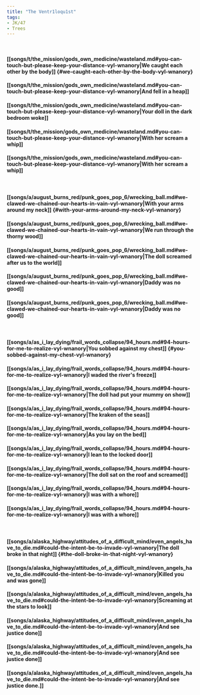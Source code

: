 ```yaml
---
title: "The Ventr1loqu1st"
tags:
- JK/47
- Trees
---
```

&nbsp;
#### [[songs/t/the_mission/gods_own_medicine/wasteland.md#you-can-touch-but-please-keep-your-distance-vyl-wnanory|We caught each other by the body]] {#we-caught-each-other-by-the-body-vyl-wnanory}
#### [[songs/t/the_mission/gods_own_medicine/wasteland.md#you-can-touch-but-please-keep-your-distance-vyl-wnanory|And fell in a heap]]
#### [[songs/t/the_mission/gods_own_medicine/wasteland.md#you-can-touch-but-please-keep-your-distance-vyl-wnanory|Your doll in the dark bedroom woke]]
#### [[songs/t/the_mission/gods_own_medicine/wasteland.md#you-can-touch-but-please-keep-your-distance-vyl-wnanory|With her scream a whip]]
#### [[songs/t/the_mission/gods_own_medicine/wasteland.md#you-can-touch-but-please-keep-your-distance-vyl-wnanory|With her scream a whip]]
&nbsp;
#### [[songs/a/august_burns_red/punk_goes_pop_6/wrecking_ball.md#we-clawed-we-chained-our-hearts-in-vain-vyl-wnanory|With your arms around my neck]] {#with-your-arms-around-my-neck-vyl-wnanory}
#### [[songs/a/august_burns_red/punk_goes_pop_6/wrecking_ball.md#we-clawed-we-chained-our-hearts-in-vain-vyl-wnanory|We run through the thorny wood]]
#### [[songs/a/august_burns_red/punk_goes_pop_6/wrecking_ball.md#we-clawed-we-chained-our-hearts-in-vain-vyl-wnanory|The doll screamed after us to the world]]
#### [[songs/a/august_burns_red/punk_goes_pop_6/wrecking_ball.md#we-clawed-we-chained-our-hearts-in-vain-vyl-wnanory|Daddy was no good]]
#### [[songs/a/august_burns_red/punk_goes_pop_6/wrecking_ball.md#we-clawed-we-chained-our-hearts-in-vain-vyl-wnanory|Daddy was no good]]
&nbsp;
#### [[songs/a/as_i_lay_dying/frail_words_collapse/94_hours.md#94-hours-for-me-to-realize-vyl-wnanory|You sobbed against my chest]] {#you-sobbed-against-my-chest-vyl-wnanory}
#### [[songs/a/as_i_lay_dying/frail_words_collapse/94_hours.md#94-hours-for-me-to-realize-vyl-wnanory|I waded the river's freeze]]
#### [[songs/a/as_i_lay_dying/frail_words_collapse/94_hours.md#94-hours-for-me-to-realize-vyl-wnanory|The doll had put your mummy on show]]
#### [[songs/a/as_i_lay_dying/frail_words_collapse/94_hours.md#94-hours-for-me-to-realize-vyl-wnanory|The kraken of the seas]]
#### [[songs/a/as_i_lay_dying/frail_words_collapse/94_hours.md#94-hours-for-me-to-realize-vyl-wnanory|As you lay on the bed]]
#### [[songs/a/as_i_lay_dying/frail_words_collapse/94_hours.md#94-hours-for-me-to-realize-vyl-wnanory|I lean to the locked door]]
#### [[songs/a/as_i_lay_dying/frail_words_collapse/94_hours.md#94-hours-for-me-to-realize-vyl-wnanory|The doll sat on the roof and screamed]]
#### [[songs/a/as_i_lay_dying/frail_words_collapse/94_hours.md#94-hours-for-me-to-realize-vyl-wnanory|I was with a whore]]
#### [[songs/a/as_i_lay_dying/frail_words_collapse/94_hours.md#94-hours-for-me-to-realize-vyl-wnanory|I was with a whore]]
&nbsp;
#### [[songs/a/alaska_highway/attitudes_of_a_difficult_mind/even_angels_have_to_die.md#could-the-intent-be-to-invade-vyl-wnanory|The doll broke in that night]] {#the-doll-broke-in-that-night-vyl-wnanory}
#### [[songs/a/alaska_highway/attitudes_of_a_difficult_mind/even_angels_have_to_die.md#could-the-intent-be-to-invade-vyl-wnanory|Killed you and was gone]]
#### [[songs/a/alaska_highway/attitudes_of_a_difficult_mind/even_angels_have_to_die.md#could-the-intent-be-to-invade-vyl-wnanory|Screaming at the stars to look]]
#### [[songs/a/alaska_highway/attitudes_of_a_difficult_mind/even_angels_have_to_die.md#could-the-intent-be-to-invade-vyl-wnanory|And see justice done]]
#### [[songs/a/alaska_highway/attitudes_of_a_difficult_mind/even_angels_have_to_die.md#could-the-intent-be-to-invade-vyl-wnanory|And see justice done]]
#### [[songs/a/alaska_highway/attitudes_of_a_difficult_mind/even_angels_have_to_die.md#could-the-intent-be-to-invade-vyl-wnanory|And see justice done.]]
